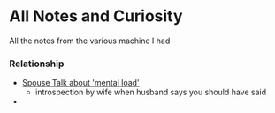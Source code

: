 # All Notes and Curiosity
All the notes from the various machine I had

### Relationship
+ [Spouse Talk about 'mental load'](https://english.emmaclit.com/2017/05/20/you-shouldve-asked/)
    + introspection by wife when husband says you should have said 
+ 

